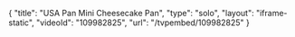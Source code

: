 {
    "title": "USA Pan Mini Cheesecake Pan",
    "type": "solo",
    "layout": "iframe-static",
    "videoId": "109982825",
    "url": "\/tvpembed\/109982825"
}